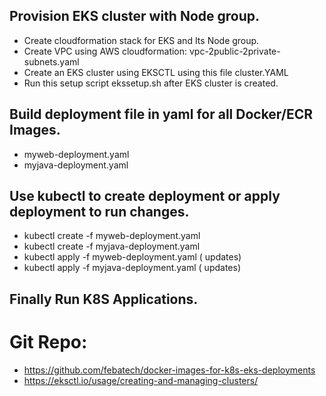 
## Provision EKS cluster with Node group.
* Create cloudformation stack for EKS and Its Node group.
* Create VPC using AWS cloudformation: vpc-2public-2private-subnets.yaml  
* Create an EKS cluster using EKSCTL using this file cluster.YAML 
* Run this setup script  ekssetup.sh after EKS cluster is created.
      
## Build deployment file in yaml for all Docker/ECR Images.
* myweb-deployment.yaml
* myjava-deployment.yaml
   
## Use kubectl to create deployment or apply deployment to run changes.
* kubectl create -f myweb-deployment.yaml
* kubectl create -f myjava-deployment.yaml
* kubectl apply  -f myweb-deployment.yaml ( updates)
* kubectl apply  -f myjava-deployment.yaml ( updates)

## Finally Run K8S Applications.
  
# Git Repo:
* https://github.com/febatech/docker-images-for-k8s-eks-deployments
* https://eksctl.io/usage/creating-and-managing-clusters/

